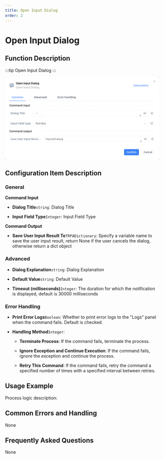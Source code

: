 ```yaml
---
title: Open Input Dialog
order: 2
---
```


# Open Input Dialog

## Function Description

:::tip 
Open Input Dialog
:::

![Open Input Dialog](../../../assets/Open%20Input%20Dialog_command.png)

## Configuration Item Description

### General

**Command Input**

- **Dialog Title**`string`: Dialog Title

- **Input Field Type**`Integer`: Input Field Type


**Command Output**

- **Save User Input Result To**`TRPADictionary`: Specify a variable name to save the user input result, return None if the user cancels the dialog, otherwise return a dict object

### Advanced

- **Dialog Explanation**`string`: Dialog Explanation

- **Default Value**`string`: Default Value

- **Timeout (milliseconds)**`Integer`: The duration for which the notification is displayed, default is 30000 milliseconds

### Error Handling

- **Print Error Logs**`Boolean`: Whether to print error logs to the "Logs" panel when the command fails. Default is checked. 

- **Handling Method**`Integer`:

    - **Terminate Process**: If the command fails, terminate the process.

    - **Ignore Exception and Continue Execution**: If the command fails, ignore the exception and continue the process.

    - **Retry This Command**: If the command fails, retry the command a specified number of times with a specified interval between retries.

## Usage Example

Process logic description:

## Common Errors and Handling

None

## Frequently Asked Questions

None

